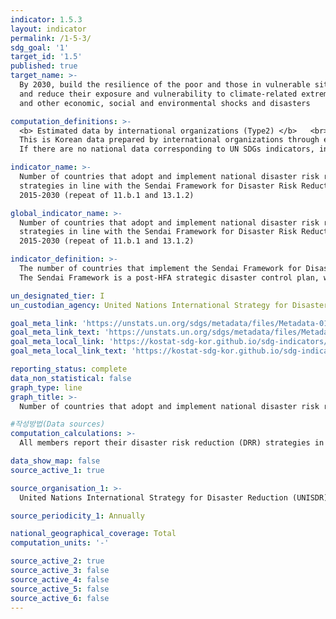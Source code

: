 ```yaml
---
indicator: 1.5.3
layout: indicator
permalink: /1-5-3/
sdg_goal: '1'
target_id: '1.5'
published: true
target_name: >-
  By 2030, build the resilience of the poor and those in vulnerable situations
  and reduce their exposure and vulnerability to climate-related extreme events
  and other economic, social and environmental shocks and disasters

computation_definitions: >-
  <b> Estimated data by international organizations (Type2) </b>   <br>
  This is Korean data prepared by international organizations through estimation and modeling. <br>
  If there are no national data corresponding to UN SDGs indicators, international data are available for monitoring.

indicator_name: >-
  Number of countries that adopt and implement national disaster risk reduction
  strategies in line with the Sendai Framework for Disaster Risk Reduction
  2015-2030 (repeat of 11.b.1 and 13.1.2)

global_indicator_name: >-
  Number of countries that adopt and implement national disaster risk reduction
  strategies in line with the Sendai Framework for Disaster Risk Reduction
  2015-2030 (repeat of 11.b.1 and 13.1.2)

indicator_definition: >-
  The number of countries that implement the Sendai Framework for Disaster Risk Reduction.
  The Sendai Framework is a post-HFA strategic disaster control plan, which highlights proactive prevention in disaster control, rather than ex-post restoration to reduce deaths and damages attributed to disasters. 

un_designated_tier: I
un_custodian_agency: United Nations International Strategy for Disaster Reduction (UNISDR)

goal_meta_link: 'https://unstats.un.org/sdgs/metadata/files/Metadata-01-05-03.pdf'
goal_meta_link_text: 'https://unstats.un.org/sdgs/metadata/files/Metadata-01-05-03.pdf'
goal_meta_local_link: 'https://kostat-sdg-kor.github.io/sdg-indicators/public/data/Metadata-01-05-03_ENG.pdf'
goal_meta_local_link_text: 'https://kostat-sdg-kor.github.io/sdg-indicators/public/data/Metadata-01-05-03_ENG.pdf'

reporting_status: complete
data_non_statistical: false
graph_type: line
graph_title: >-
  Number of countries that adopt and implement national disaster risk reduction strategies in line with the Sendai Framework for Disaster Risk Reduction 2015-2030 

#작성방법(Data sources)
computation_calculations: >-
  All members report their disaster risk reduction (DRR) strategies in accordance with the recommendations and instructions of the Open-ended Intergovernmental Expert Working Group (OEIWG) by 2020. 

data_show_map: false
source_active_1: true

source_organisation_1: >- 
  United Nations International Strategy for Disaster Reduction (UNISDR)

source_periodicity_1: Annually 

national_geographical_coverage: Total
computation_units: '-'

source_active_2: true
source_active_3: false
source_active_4: false
source_active_5: false
source_active_6: false
---
```

